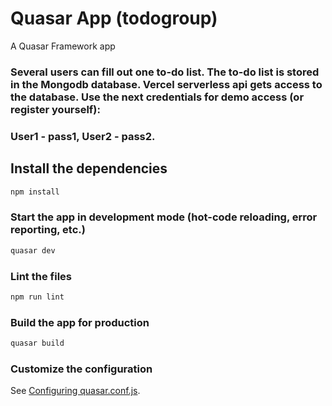 # Quasar App (todogroup)

A Quasar Framework app

### Several users can fill out one to-do list. The to-do list is stored in the Mongodb database. Vercel serverless api gets access to the database. Use the next credentials for demo access (or register yourself): 
### User1 - pass1, User2 - pass2.

## Install the dependencies
```bash
npm install
```

### Start the app in development mode (hot-code reloading, error reporting, etc.)
```bash
quasar dev
```

### Lint the files
```bash
npm run lint
```

### Build the app for production
```bash
quasar build
```

### Customize the configuration
See [Configuring quasar.conf.js](https://quasar.dev/quasar-cli/quasar-conf-js).
